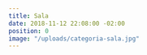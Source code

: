 ```yaml
---
title: Sala
date: 2018-11-12 22:08:00 -02:00
position: 0
image: "/uploads/categoria-sala.jpg"
---
```


